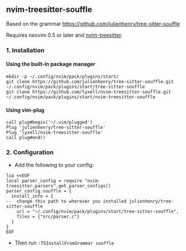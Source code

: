## nvim-treesitter-souffle

Based on the grammar https://github.com/julienhenry/tree-sitter-souffle

Requires neovim 0.5 or later and [nvim-treesitter](https://github.com/nvim-treesitter/nvim-treesitter).

### 1. Installation

#### Using the built-in package manager

```
mkdir -p ~/.config/nvim/pack/plugins/start/
git clone https://github.com/julienhenry/tree-sitter-souffle.git ~/.config/nvim/pack/plugins/start/tree-sitter-souffle
git clone https://github.com/lyxell/nvim-treesitter-souffle.git ~/.config/nvim/pack/plugins/start/nvim-treesitter-souffle
```

#### Using vim-plug

```vim
call plug#begin('~/.vim/plugged')
Plug 'julienhenry/tree-sitter-souffle'
Plug 'lyxell/nvim-treesitter-souffle'
call plug#end()
```

### 2. Configuration

* Add the following to your config:

```vim
lua <<EOF
local parser_config = require "nvim-treesitter.parsers".get_parser_configs()
parser_config.souffle = {
  install_info = {
--  change this path to wherever you installed julienhenry/tree-sitter-souffle
    url = "~/.config/nvim/pack/plugins/start/tree-sitter-souffle",
    files = {"src/parser.c"}
  }
}
EOF
```

* Then run `:TSInstallFromGrammar souffle`
